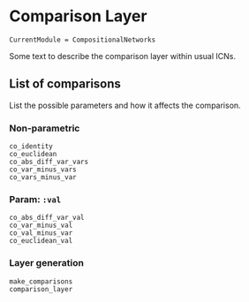 # Comparison Layer

```@meta
CurrentModule = CompositionalNetworks
```

Some text to describe the comparison layer within usual ICNs.

## List of comparisons

List the possible parameters and how it affects the comparison.

### Non-parametric

```@docs; canonical=false
co_identity
co_euclidean
co_abs_diff_var_vars
co_var_minus_vars
co_vars_minus_var
```

### Param: `:val`

```@docs; canonical=false
co_abs_diff_var_val
co_var_minus_val
co_val_minus_var
co_euclidean_val
```


### Layer generation

```@docs; canonical=false
make_comparisons
comparison_layer
```

